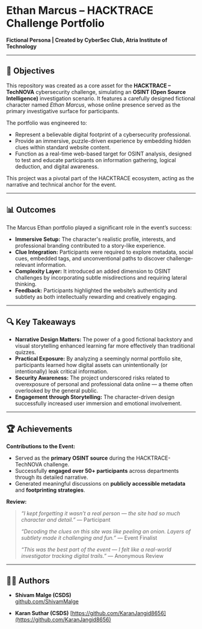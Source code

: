 # Ethan Marcus – HACKTRACE Challenge Portfolio  
**Fictional Persona | Created by CyberSec Club, Atria Institute of Technology**

---

## 🎯 Objectives

This repository was created as a core asset for the **HACKTRACE – TechNOVA** cybersecurity challenge, simulating an **OSINT (Open Source Intelligence)** investigation scenario. It features a carefully designed fictional character named *Ethan Marcus*, whose online presence served as the primary investigative surface for participants.

The portfolio was engineered to:

- Represent a believable digital footprint of a cybersecurity professional.
- Provide an immersive, puzzle-driven experience by embedding hidden clues within standard website content.
- Function as a real-time web-based target for OSINT analysis, designed to test and educate participants on information gathering, logical deduction, and digital awareness.

This project was a pivotal part of the HACKTRACE ecosystem, acting as the narrative and technical anchor for the event.

---

## 📊 Outcomes

The Marcus Ethan portfolio played a significant role in the event’s success:

- **Immersive Setup:** The character's realistic profile, interests, and professional branding contributed to a story-like experience.
- **Clue Integration:** Participants were required to explore metadata, social cues, embedded tags, and unconventional paths to discover challenge-relevant information.
- **Complexity Layer:** It introduced an added dimension to OSINT challenges by incorporating subtle misdirections and requiring lateral thinking.
- **Feedback:** Participants highlighted the website’s authenticity and subtlety as both intellectually rewarding and creatively engaging.

---

## 🔍 Key Takeaways

- **Narrative Design Matters:** The power of a good fictional backstory and visual storytelling enhanced learning far more effectively than traditional quizzes.
- **Practical Exposure:** By analyzing a seemingly normal portfolio site, participants learned how digital assets can unintentionally (or intentionally) leak critical information.
- **Security Awareness:** The project underscored risks related to overexposure of personal and professional data online — a theme often overlooked by the general public.
- **Engagement through Storytelling:** The character-driven design successfully increased user immersion and emotional involvement.

---

## 🏆 Achievements

**Contributions to the Event:**

- Served as the **primary OSINT source** during the HACKTRACE-TechNOVA challenge.
- Successfully **engaged over 50+ participants** across departments through its detailed narrative.
- Generated meaningful discussions on **publicly accessible metadata** and **footprinting strategies**.

**Review:** 

> _“I kept forgetting it wasn’t a real person — the site had so much character and detail.”_ — Participant  
>  
> _“Decoding the clues on this site was like peeling an onion. Layers of subtlety made it challenging and fun.”_ — Event Finalist  
>  
> _“This was the best part of the event — I felt like a real-world investigator tracking digital trails.”_ — Anonymous Review  

---

## 👨‍💻 Authors

- **Shivam Malge (CSDS)**  
  [github.com/ShivamMalge](https://github.com/ShivamMalge/)  

- **Karan Suthar (CSDS)**
  [https://github.com/KaranJangid8656](https://github.com/KaranJangid8656)
